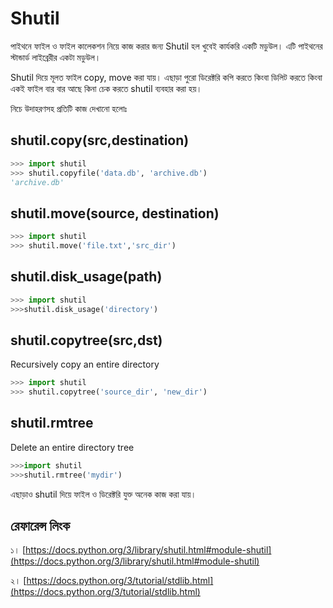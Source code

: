 # Shutil
পাইথনে ফাইল ও ফাইল কালেকশন নিয়ে কাজ করার জন্য Shutil হল খুবেই কার্যকরি একটি মডুউল। এটি পাইথনের স্টান্ডার্ড লাইব্রেরীর একটা মডুউল।

Shutil দিয়ে মূলত ফাইল copy, move করা যায়। 
এছাড়া পুরো ডিরেক্টরি কপি করতে কিংবা ডিলিট করতে কিংবা একই ফাইল বার বার আছে কিনা চেক করতে shutil ব্যবহার করা হয়। 

নিচে উদাহরণসহ প্রতিটি কাজ দেখানো হলোঃ

## shutil.copy(src,destination)

```py
>>> import shutil
>>> shutil.copyfile('data.db', 'archive.db')
'archive.db'
```

## shutil.move(source, destination)

```py
>>> import shutil
>>> shutil.move('file.txt','src_dir')

```

## shutil.disk_usage(path)

```py
>>> import shutil
>>>shutil.disk_usage('directory')

```

## shutil.copytree(src,dst)
Recursively copy an entire directory

```py
>>> import shutil
>>> shutil.copytree('source_dir', 'new_dir')

```

## shutil.rmtree
Delete an entire directory tree

```py
>>>import shutil
>>>shutil.rmtree('mydir')

```

এছাড়াও shutil দিয়ে ফাইল ও ডিরেক্টরি যুক্ত অনেক কাজ করা যায়। 

## রেফারেন্স লিংক
১। [https://docs.python.org/3/library/shutil.html#module-shutil](https://docs.python.org/3/library/shutil.html#module-shutil)

২। [https://docs.python.org/3/tutorial/stdlib.html](https://docs.python.org/3/tutorial/stdlib.html)
